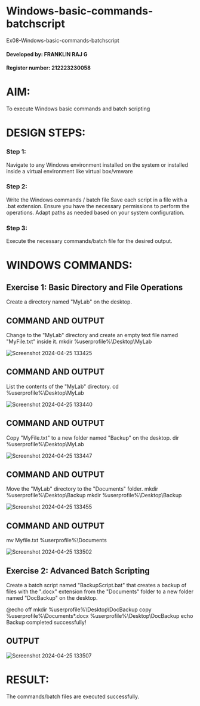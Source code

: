 # Windows-basic-commands-batchscript
Ex08-Windows-basic-commands-batchscript
#### Developed by: FRANKLIN RAJ G
#### Register number: 212223230058
# AIM:
To execute Windows basic commands and batch scripting

# DESIGN STEPS:

### Step 1:
Navigate to any Windows environment installed on the system or installed inside a virtual environment like virtual box/vmware 
### Step 2:
Write the Windows commands / batch file
Save each script in a file with a .bat extension.
Ensure you have the necessary permissions to perform the operations.
Adapt paths as needed based on your system configuration.
### Step 3:
Execute the necessary commands/batch file for the desired output. 
# WINDOWS COMMANDS:
## Exercise 1: Basic Directory and File Operations
Create a directory named "MyLab" on the desktop.


## COMMAND AND OUTPUT

Change to the "MyLab" directory and create an empty text file named "MyFile.txt" inside it.
mkdir %userprofile%\Desktop\MyLab

![Screenshot 2024-04-25 133425](https://github.com/PremkumarG3/Windows-basic-commands-batchscript/assets/138955646/87135a53-46fb-4434-bc7e-48a9b89bef8a)

## COMMAND AND OUTPUT

List the contents of the "MyLab" directory.
cd %userprofile%\Desktop\MyLab

![Screenshot 2024-04-25 133440](https://github.com/PremkumarG3/Windows-basic-commands-batchscript/assets/138955646/a837e661-0502-48bd-8c47-77377ea5a11c)

## COMMAND AND OUTPUT

Copy "MyFile.txt" to a new folder named "Backup" on the desktop.
dir %userprofile%\Desktop\MyLab

![Screenshot 2024-04-25 133447](https://github.com/PremkumarG3/Windows-basic-commands-batchscript/assets/138955646/25b03d45-ace6-42ec-9c39-a1848f7d1650)

## COMMAND AND OUTPUT

Move the "MyLab" directory to the "Documents" folder.
mkdir %userprofile%\Desktop\Backup
mkdir %userprofile%\Desktop\Backup

![Screenshot 2024-04-25 133455](https://github.com/PremkumarG3/Windows-basic-commands-batchscript/assets/138955646/009ec9c0-1564-4ded-a52b-6b81e0a4e5fc)


## COMMAND AND OUTPUT
mv Myfile.txt %userprofile%\Documents

![Screenshot 2024-04-25 133502](https://github.com/PremkumarG3/Windows-basic-commands-batchscript/assets/138955646/5be87448-4a7a-4ed0-a851-29ed2444a6ce)


## Exercise 2: Advanced Batch Scripting
Create a batch script named "BackupScript.bat" that creates a backup of files with the ".docx" extension from the "Documents" folder to a new folder named "DocBackup" on the desktop.

@echo off
mkdir %userprofile%\Desktop\DocBackup
copy %userprofile%\Documents\*.docx %userprofile%\Desktop\DocBackup
echo Backup completed successfully!






## OUTPUT

![Screenshot 2024-04-25 133507](https://github.com/PremkumarG3/Windows-basic-commands-batchscript/assets/138955646/7dc8c005-1de7-48b0-8aae-805122837df5)



# RESULT:
 The commands/batch files are executed successfully.

